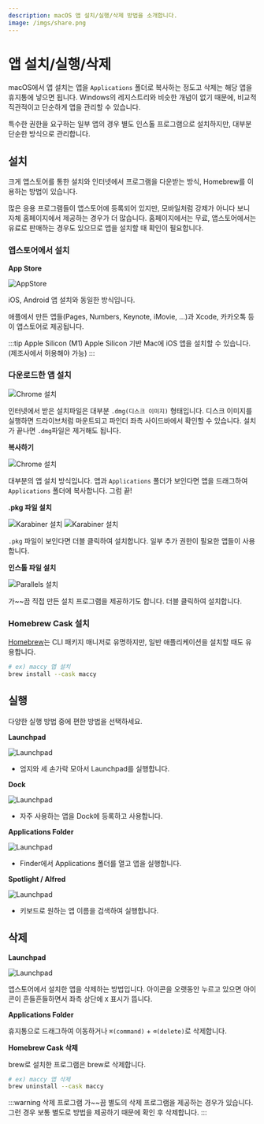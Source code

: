 ```yaml
---
description: macOS 앱 설치/실행/삭제 방법을 소개합니다.
image: /imgs/share.png
---
```


# 앱 설치/실행/삭제

macOS에서 앱 설치는 앱을 `Applications` 폴더로 복사하는 정도고 삭제는 해당 앱을 휴지통에 넣으면 됩니다. Windows의 레지스트리와 비슷한 개념이 없기 때문에, 비교적 직관적이고 단순하게 앱을 관리할 수 있습니다.

특수한 권한을 요구하는 일부 앱의 경우 별도 인스톨 프로그램으로 설치하지만, 대부분 단순한 방식으로 관리합니다.

## 설치

크게 앱스토어를 통한 설치와 인터넷에서 프로그램을 다운받는 방식, Homebrew를 이용하는 방법이 있습니다.

많은 응용 프로그램들이 앱스토어에 등록되어 있지만, 모바일처럼 강제가 아니다 보니 자체 홈페이지에서 제공하는 경우가 더 많습니다. 홈페이지에서는 무료, 앱스토어에서는 유료로 판매하는 경우도 있으므로 앱을 설치할 때 확인이 필요합니다.

### 앱스토어에서 설치

**App Store**

![AppStore](./imgs/apps/appstore.png)

iOS, Android 앱 설치와 동일한 방식입니다.

애플에서 만든 앱들(Pages, Numbers, Keynote, iMovie, ...)과 Xcode, 카카오톡 등이 앱스토어로 제공됩니다.

:::tip Apple Silicon (M1)
Apple Silicon 기반 Mac에 iOS 앱을 설치할 수 있습니다. (제조사에서 허용해야 가능)
:::

### 다운로드한 앱 설치

<div class="image-600 no-radius">

![Chrome 설치](./imgs/apps/chrome-dmg.png)

</div>

인터넷에서 받은 설치파일은 대부분 `.dmg(디스크 이미지)` 형태입니다. 디스크 이미지를 실행하면 드라이브처럼 마운트되고 파인더 좌측 사이드바에서 확인할 수 있습니다. 설치가 끝나면 `.dmg`파일은 제거해도 됩니다.

**복사하기**

<div class="image-300 no-radius">

![Chrome 설치](./imgs/apps/chrome-install.gif)

</div>

대부분의 앱 설치 방식입니다. 앱과 `Applications` 폴더가 보인다면 앱을 드래그하여 `Applications` 폴더에 복사합니다. 그럼 끝!

**.pkg 파일 설치**

<div class="image-600 no-radius">

![Karabiner 설치](./imgs/apps/karabiner-pkg.png)
![Karabiner 설치](./imgs/apps/karabiner-install.png)

</div>

`.pkg` 파일이 보인다면 더블 클릭하여 설치합니다. 일부 추가 권한이 필요한 앱들이 사용합니다.

**인스톨 파일 설치**

<div class="image-600 no-radius">

![Parallels 설치](./imgs/apps/parallels-install.png)

</div>

가~~끔 직접 만든 설치 프로그램을 제공하기도 합니다. 더블 클릭하여 설치합니다.

### Homebrew Cask 설치

[Homebrew](https://brew.sh/index)는 CLI 패키지 매니저로 유명하지만, 일반 애플리케이션을 설치할 때도 유용합니다.

```sh
# ex) maccy 앱 설치
brew install --cask maccy
```

## 실행

다양한 실행 방법 중에 편한 방법을 선택하세요.

**Launchpad**

![Launchpad](./imgs/apps/launchpad.jpg)

- 엄지와 세 손가락 모아서 Launchpad를 실행합니다.

**Dock**

![Launchpad](./imgs/apps/dock.jpg)

- 자주 사용하는 앱을 Dock에 등록하고 사용합니다.

**Applications Folder**

![Launchpad](./imgs/apps/application.png)

- Finder에서 Applications 폴더를 열고 앱을 실행합니다.

**Spotlight / Alfred**

<div class="image-450 no-radius">

![Launchpad](./imgs/apps/alfred.png)

</div>

- 키보드로 원하는 앱 이름을 검색하여 실행합니다.

## 삭제

**Launchpad**

![Launchpad](./imgs/apps/launchpad-delete.jpg)

앱스토어에서 설치한 앱을 삭제하는 방법입니다. 아이콘을 오랫동안 누르고 있으면 아이콘이 흔들흔들하면서 좌측 상단에 `X` 표시가 뜹니다.

**Applications Folder**

휴지통으로 드래그하여 이동하거나 `⌘(command)` + `⌫(delete)`로 삭제합니다.

**Homebrew Cask 삭제**

brew로 설치한 프로그램은 brew로 삭제합니다.

```sh
# ex) maccy 앱 삭제
brew uninstall --cask maccy
```

:::warning 삭제 프로그램
가~~끔 별도의 삭제 프로그램을 제공하는 경우가 있습니다. 그런 경우 보통 별도로 방법을 제공하기 때문에 확인 후 삭제합니다.
:::
